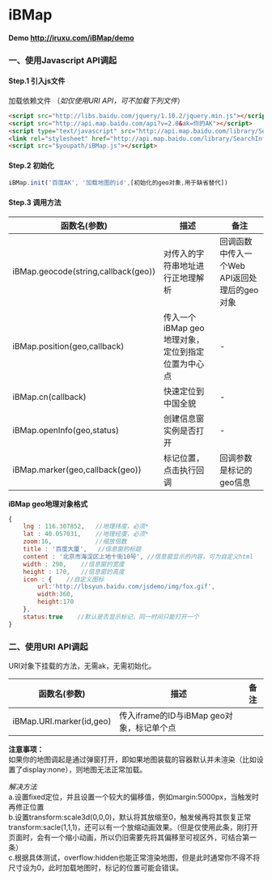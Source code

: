 # iBMap
#### Demo http://iruxu.com/iBMap/demo

### 一、使用Javascript API调起
#### Step.1 引入js文件

加载依赖文件 （*如仅使用URI API，可不加载下列文件*）
```html
<script src="http://libs.baidu.com/jquery/1.10.2/jquery.min.js"></script>
<script src="http://api.map.baidu.com/api?v=2.0&ak=你的AK"></script>
<script type="text/javascript" src="http://api.map.baidu.com/library/SearchInfoWindow/1.5/src/SearchInfoWindow_min.js"></script>
<link rel="stylesheet" href="http://api.map.baidu.com/library/SearchInfoWindow/1.5/src/SearchInfoWindow_min.css" />
<script src="$youpath/iBMap.js"></script> 
```

#### Step.2 初始化
```javascript
iBMap.init('百度AK', '加载地图的id',[初始化的geo对象,用于缺省替代])
```

#### Step.3 调用方法
| 函数名(参数) | 描述 | 备注   |
|-------------| -----| ------|
| iBMap.geocode(string,callback(geo)) | 对传入的字符串地址进行正地理解析 | 回调函数中传入一个Web API返回处理后的geo对象
| iBMap.position(geo,callback) | 传入一个iBMap geo地理对象，定位到指定位置为中心点 | - |
| iBMap.cn(callback) | 快速定位到中国全貌 | - |
| iBMap.openInfo(geo,status) | 创建信息窗实例是否打开 | - |
| iBMap.marker(geo,callback(geo)) | 标记位置，点击执行回调 | 回调参数是标记的geo信息 |

**iBMap geo地理对象格式**
```javascript
{
    lng : 116.307852,   //地理纬度，必须*
    lat : 40.057031,    //地理经度，必须*
    zoom:16,            //缩放倍数
    title : '百度大厦',   //信息窗的标题
    content : '北京市海淀区上地十街10号', //信息窗显示的内容，可为自定义html
    width : 290,    //信息窗的宽度
    height : 170,   //信息窗的高度
    icon : {    //自定义图标
        url:'http://lbsyun.baidu.com/jsdemo/img/fox.gif',
        width:360,
        height:170
    },  
    status:true    //默认是否显示标记，同一时间只能打开一个
}
```

### 二、使用URI API调起
URI对象下挂载的方法，无需ak，无需初始化。

| 函数名(参数) | 描述 | 备注 |
|------------ |-----| ---- |
| iBMap.URI.marker(id,geo) | 传入iframe的ID与iBMap geo对象，标记单个点 | 

**注意事项：**  
如果你的地图调起是通过弹窗打开，即如果地图装载的容器默认并未渲染（比如设置了display:none），则地图无法正常加载。

*解决方法*  
a.设置fixed定位，并且设置一个较大的偏移值，例如margin:5000px，当触发时再修正位置  
b.设置transform:scale3d(0,0,0)，默认将其放缩至0，触发候再将其恢复正常transform:sacle(1,1,1)，还可以有一个放缩动画效果。（但是仅使用此条，刚打开页面时，会有一个缩小动画，所以仍旧需要先将其偏移至可视区外，可结合第一条）  
c.根据具体测试，overflow:hidden也能正常渲染地图，但是此时通常你不得不将尺寸设为0，此时加载地图时，标记的位置可能会错误。


